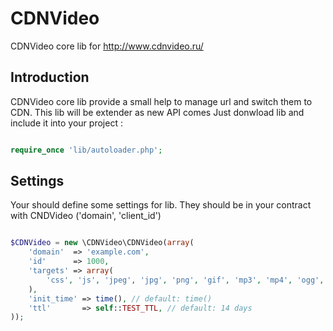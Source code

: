 CDNVideo
========

CDNVideo core lib for http://www.cdnvideo.ru/

Introduction
------------

CDNVideo core lib provide a small help to manage url and switch them to CDN. This lib will be extender as new API comes
Just donwload lib and include it into your project :

```php

require_once 'lib/autoloader.php';

```

Settings
------------
Your should define some settings for lib. They should be in your contract with CNDVideo ('domain', 'client_id')

```php

$CDNVideo = new \CDNVideo\CDNVideo(array(
    'domain'  => 'example.com',
    'id'      => 1000,
    'targets' => array(
        'css', 'js', 'jpeg', 'jpg', 'png', 'gif', 'mp3', 'mp4', 'ogg', 'flv'
    ),
    'init_time' => time(), // default: time()
    'ttl'       => self::TEST_TTL, // default: 14 days
));

```
